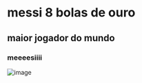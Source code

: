 # messi 8 bolas de ouro
## maior jogador do mundo
### meeeesiiii
![image](https://github.com/kauaamarques/test-workshop/assets/146960325/b8e2f496-5570-4e59-9435-8f2b599b3cd2)
